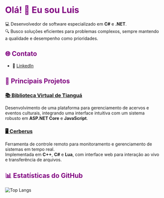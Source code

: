 # <span style="color:purple">Olá! 👋 Eu sou Luis </span>

💻 Desenvolvedor de software especializado em **C#** e **.NET**.  
🔍 Busco soluções eficientes para problemas complexos, sempre mantendo a qualidade e desempenho como prioridades.

## <span style="color:purple">🌐 Contato</span>
- 💼 [LinkedIn](https://www.linkedin.com/in/lthiagovs/)

## <span style="color:purple">🚀 Principais Projetos</span>

### [📚 Biblioteca Virtual de Tianguá](https://github.com/lthiagovs/biblioteca_virtual)
Desenvolvimento de uma plataforma para gerenciamento de acervos e eventos culturais, integrando uma interface intuitiva com um sistema robusto em **ASP.NET Core** e **JavaScript**.

### [🖥️ Cerberus](https://github.com/lthiagovs/cerberus)
Ferramenta de controle remoto para monitoramento e gerenciamento de sistemas em tempo real.  
Implementada em **C++**, **C#** e **Lua**, com interface web para interação ao vivo e transferência de arquivos.

## <span style="color:purple">📊 Estatísticas do GitHub</span>
![Top Langs](https://github-readme-stats.vercel.app/api/top-langs/?username=lthiagovs&layout=compact&theme=tokyonight)
